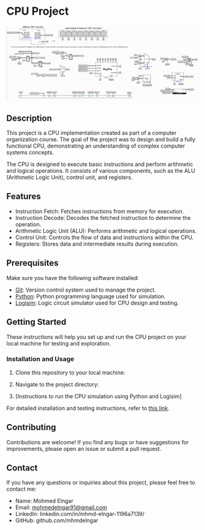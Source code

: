 # CPU Project

![CPU](cpu_image.PNG)

## Description

This project is a CPU implementation created as part of a computer organization course. The goal of the project was to design and build a fully functional CPU, demonstrating an understanding of complex computer systems concepts.

The CPU is designed to execute basic instructions and perform arithmetic and logical operations. It consists of various components, such as the ALU (Arithmetic Logic Unit), control unit, and registers.

## Features

- Instruction Fetch: Fetches instructions from memory for execution.
- Instruction Decode: Decodes the fetched instruction to determine the operation.
- Arithmetic Logic Unit (ALU): Performs arithmetic and logical operations.
- Control Unit: Controls the flow of data and instructions within the CPU.
- Registers: Stores data and intermediate results during execution.

## Prerequisites

Make sure you have the following software installed:

- [Git](https://git-scm.com/): Version control system used to manage the project.
- [Python](https://www.python.org/): Python programming language used for simulation.
- [Logisim](http://www.cburch.com/logisim/): Logic circuit simulator used for CPU design and testing.

## Getting Started

These instructions will help you set up and run the CPU project on your local machine for testing and exploration.

### Installation and Usage

1. Clone this repository to your local machine:
2. Navigate to the project directory:

3. [Instructions to run the CPU simulation using Python and Logisim]

For detailed installation and testing instructions, refer to [this link](https://cs61c.org/su23/projects/proj3/).

## Contributing

Contributions are welcome! If you find any bugs or have suggestions for improvements, please open an issue or submit a pull request.


## Contact

If you have any questions or inquiries about this project, please feel free to contact me:

- Name: Mohmed Elngar
- Email: mohmedelngar91@gmail.com
- LinkedIn: linkedin.com/in/mhmd-elngar-1196a7139/
- GitHub: github.com/mhmdelngar
